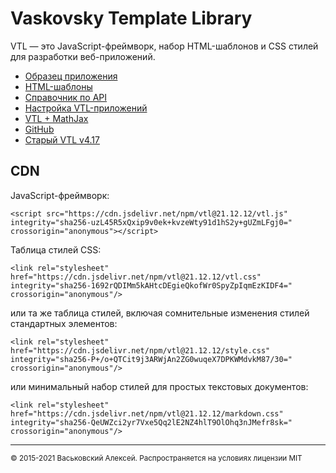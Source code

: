 # Vaskovsky Template Library

VTL &#8212; это JavaScript-фреймворк, набор HTML-шаблонов и СSS стилей для разработки веб-приложений.

* [Образец приложения](sample/ru/index.html)
* [HTML-шаблоны](html/ru/README.html)
* [Справочник по API](api.md)
* [Настройка VTL-приложений](setup.md)
* [VTL + MathJax](mathjax.md)
* [GitHub](https://github.com/vaskovsky/vtl)
* [Старый VTL v4.17](http://vaskovsky.net/vtl-4/)

## CDN

JavaScript-фреймворк:
```
<script src="https://cdn.jsdelivr.net/npm/vtl@21.12.12/vtl.js" integrity="sha256-uzL45R5xQxip9v0ek+kvzeWty91d1hS2y+gUZmLFgj0=" crossorigin="anonymous"></script>
```

Таблица стилей CSS:
```
<link rel="stylesheet" href="https://cdn.jsdelivr.net/npm/vtl@21.12.12/vtl.css" integrity="sha256-1692rQDIMm5kAHtcDEgieQkofWr0SpyZpIqmEzKIDF4=" crossorigin="anonymous"/>
```
или та же таблица стилей, включая сомнительные изменения стилей стандартных элементов:
```
<link rel="stylesheet" href="https://cdn.jsdelivr.net/npm/vtl@21.12.12/style.css" integrity="sha256-P+/o+QTCit9j3ARWjAn2ZG0wuqeX7DPKWMdvkM87/30=" crossorigin="anonymous"/>
```
или минимальный набор стилей для простых текстовых документов:
```
<link rel="stylesheet" href="https://cdn.jsdelivr.net/npm/vtl@21.12.12/markdown.css" integrity="sha256-QeUWZci2yr7Vxe5Qq2lE2NZ4hlT9OlOhq3nJMefr8sk=" crossorigin="anonymous"/>
```
________________________________________________________________________________
<small>© 2015-2021 Васьковский Алексей. Распространяется на условиях лицензии MIT</small>
<style>pre {white-space: pre-wrap}</style>

